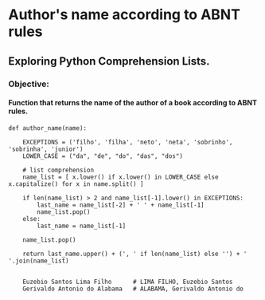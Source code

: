 
# Author's name according to ABNT rules


## Exploring Python Comprehension Lists.

### Objective:
#### Function that returns the name of the author of a book according to ABNT rules.


```
def author_name(name):

    EXCEPTIONS = ('filho', 'filha', 'neto', 'neta', 'sobrinho', 'sobrinha', 'junior')
    LOWER_CASE = ("da", "de", "do", "das", "dos")

    # list comprehension    
    name_list = [ x.lower() if x.lower() in LOWER_CASE else x.capitalize() for x in name.split() ]

    if len(name_list) > 2 and name_list[-1].lower() in EXCEPTIONS:
        last_name = name_list[-2] + ' ' + name_list[-1]
        name_list.pop()
    else:
        last_name = name_list[-1]
    
    name_list.pop()
    
    return last_name.upper() + (', ' if len(name_list) else '') + ' '.join(name_list)
```


```

    Euzebio Santos Lima Filho      # LIMA FILHO, Euzebio Santos
    Gerivaldo Antonio do Alabama   # ALABAMA, Gerivaldo Antonio do

```
